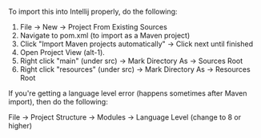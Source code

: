 To import this into Intellij properly, do the following:

1. File -> New -> Project From Existing Sources
2. Navigate to pom.xml (to import as a Maven project)
3. Click "Import Maven projects automatically" -> Click next until finished
4. Open Project View (alt-1).
5. Right click "main" (under src) -> Mark Directory As -> Sources Root
6. Right click "resources" (under src) -> Mark Directory As -> Resources Root 

If you're getting a language level error (happens sometimes after Maven import), then do the following:

File -> Project Structure -> Modules -> Language Level (change to 8 or higher)
